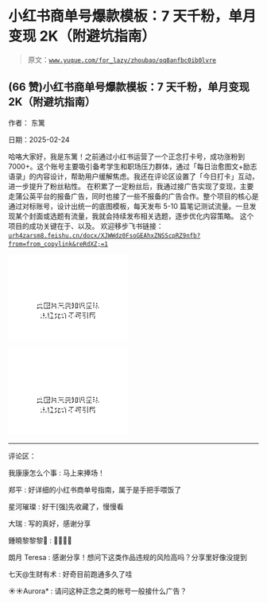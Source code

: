 # 小红书商单号爆款模板：7 天千粉，单月变现 2K（附避坑指南）

> 原文：[`www.yuque.com/for_lazy/zhoubao/oq8anfbc0ib0lvre`](https://www.yuque.com/for_lazy/zhoubao/oq8anfbc0ib0lvre)

## (66 赞)小红书商单号爆款模板：7 天千粉，单月变现 2K（附避坑指南）

作者： 东篱

日期：2025-02-24

哈咯大家好，我是东篱！之前通过小红书运营了一个正念打卡号，成功涨粉到 7000+。这个账号主要吸引备考学生和职场压力群体，通过「每日治愈图文+励志语录」的内容设计，帮助用户缓解焦虑。我还在评论区设置了「今日打卡」互动，进一步提升了粉丝粘性。
在积累了一定粉丝后，我通过接广告实现了变现，主要走蒲公英平台的报备广告，同时也接了一些不报备的广告合作。整个项目的核心是通过对标账号，设计出统一的底图模板，每天发布 5-10 篇笔记测试流量。一旦发现某个封面或选题有流量，我就会持续发布相关选题，逐步优化内容策略。
这个项目的成功关键在于、以及。
欢迎移步飞书链接：[`urh4zarsm8.feishu.cn/docx/XJWWdz0FsoGEAhxZNSScpRZ9nfb?from=from_copylink&reRdXZ;=1`](https://urh4zarsm8.feishu.cn/docx/XJWWdz0FsoGEAhxZNSScpRZ9nfb?from=from_copylink&reRdXZ;=1)

![](img/131dd855311404b921be0d4390f0d0c3.png "None")

![](img/a2b4382283497d13360fc57ceac0cbca.png "None")

* * *

评论区：

我康康怎么个事 : 马上来捧场！

郑平 : 好详细的小红书商单号指南，属于是手把手喂饭了

星河璀璨 : 好干[强]先收藏了，慢慢看

大瑞 : 写的真好，感谢分享

鍾曉黎黎黎🌟 : 👍🏻👍🏻

朗月 Teresa : 感谢分享！想问下这类作品违规的风险高吗？分享里好像没提到

七天@生财有术 : 好奇目前跑通多久了哇

☀️☀️Aurora* : 请问这种正念之类的帐号一般接什么广告？